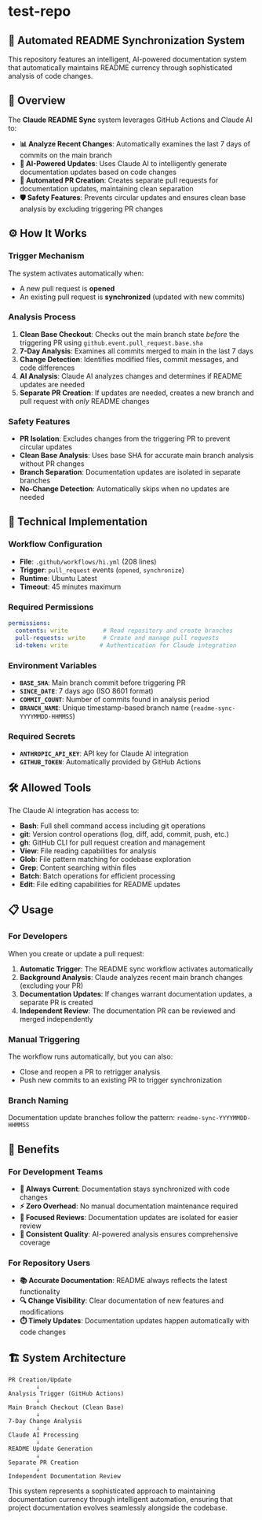 # test-repo

## 🤖 Automated README Synchronization System

This repository features an intelligent, AI-powered documentation system that automatically maintains README currency through sophisticated analysis of code changes.

## 🌟 Overview

The **Claude README Sync** system leverages GitHub Actions and Claude AI to:

- **📊 Analyze Recent Changes**: Automatically examines the last 7 days of commits on the main branch
- **🧠 AI-Powered Updates**: Uses Claude AI to intelligently generate documentation updates based on code changes
- **🔄 Automated PR Creation**: Creates separate pull requests for documentation updates, maintaining clean separation
- **🛡️ Safety Features**: Prevents circular updates and ensures clean base analysis by excluding triggering PR changes

## ⚙️ How It Works

### Trigger Mechanism
The system activates automatically when:
- A new pull request is **opened**
- An existing pull request is **synchronized** (updated with new commits)

### Analysis Process
1. **Clean Base Checkout**: Checks out the main branch state *before* the triggering PR using `github.event.pull_request.base.sha`
2. **7-Day Analysis**: Examines all commits merged to main in the last 7 days
3. **Change Detection**: Identifies modified files, commit messages, and code differences
4. **AI Analysis**: Claude AI analyzes changes and determines if README updates are needed
5. **Separate PR Creation**: If updates are needed, creates a new branch and pull request with *only* README changes

### Safety Features
- **PR Isolation**: Excludes changes from the triggering PR to prevent circular updates
- **Clean Base Analysis**: Uses base SHA for accurate main branch analysis without PR changes
- **Branch Separation**: Documentation updates are isolated in separate branches
- **No-Change Detection**: Automatically skips when no updates are needed

## 🔧 Technical Implementation

### Workflow Configuration
- **File**: `.github/workflows/hi.yml` (208 lines)
- **Trigger**: `pull_request` events (`opened`, `synchronize`)
- **Runtime**: Ubuntu Latest
- **Timeout**: 45 minutes maximum

### Required Permissions
```yaml
permissions:
  contents: write          # Read repository and create branches
  pull-requests: write     # Create and manage pull requests  
  id-token: write         # Authentication for Claude integration
```

### Environment Variables
- **`BASE_SHA`**: Main branch commit before triggering PR
- **`SINCE_DATE`**: 7 days ago (ISO 8601 format)
- **`COMMIT_COUNT`**: Number of commits found in analysis period
- **`BRANCH_NAME`**: Unique timestamp-based branch name (`readme-sync-YYYYMMDD-HHMMSS`)

### Required Secrets
- **`ANTHROPIC_API_KEY`**: API key for Claude AI integration
- **`GITHUB_TOKEN`**: Automatically provided by GitHub Actions

## 🛠️ Allowed Tools
The Claude AI integration has access to:
- **Bash**: Full shell command access including git operations
- **git**: Version control operations (log, diff, add, commit, push, etc.)
- **gh**: GitHub CLI for pull request creation and management
- **View**: File reading capabilities for analysis
- **Glob**: File pattern matching for codebase exploration
- **Grep**: Content searching within files
- **Batch**: Batch operations for efficient processing
- **Edit**: File editing capabilities for README updates

## 📋 Usage

### For Developers
When you create or update a pull request:

1. **Automatic Trigger**: The README sync workflow activates automatically
2. **Background Analysis**: Claude analyzes recent main branch changes (excluding your PR)
3. **Documentation Updates**: If changes warrant documentation updates, a separate PR is created
4. **Independent Review**: The documentation PR can be reviewed and merged independently

### Manual Triggering
The workflow runs automatically, but you can also:
- Close and reopen a PR to retrigger analysis
- Push new commits to an existing PR to trigger synchronization

### Branch Naming
Documentation update branches follow the pattern: `readme-sync-YYYYMMDD-HHMMSS`

## 🎯 Benefits

### For Development Teams
- **🔄 Always Current**: Documentation stays synchronized with code changes
- **⚡ Zero Overhead**: No manual documentation maintenance required
- **🎯 Focused Reviews**: Documentation updates are isolated for easier review
- **🚀 Consistent Quality**: AI-powered analysis ensures comprehensive coverage

### For Repository Users
- **📚 Accurate Documentation**: README always reflects the latest functionality
- **🔍 Change Visibility**: Clear documentation of new features and modifications
- **⏱️ Timely Updates**: Documentation updates happen automatically with code changes

## 🏗️ System Architecture

```
PR Creation/Update
        ↓
Analysis Trigger (GitHub Actions)
        ↓
Main Branch Checkout (Clean Base)
        ↓
7-Day Change Analysis
        ↓
Claude AI Processing
        ↓
README Update Generation
        ↓
Separate PR Creation
        ↓
Independent Documentation Review
```

This system represents a sophisticated approach to maintaining documentation currency through intelligent automation, ensuring that project documentation evolves seamlessly alongside the codebase.